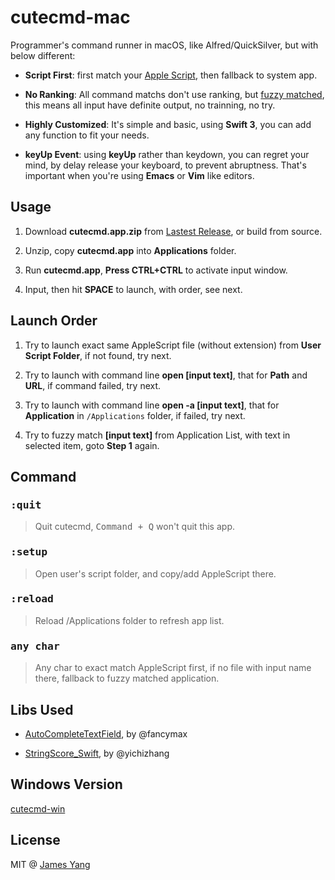 # cutecmd-mac
Programmer's command runner in macOS, like Alfred/QuickSilver, but with below different:

- **Script First**: first match your [Apple Script](https://developer.apple.com/library/content/documentation/AppleScript/Conceptual/AppleScriptLangGuide/introduction/ASLR_intro.html), then fallback to system app.

- **No Ranking**: All command matchs don't use ranking, but [fuzzy matched](https://github.com/yichizhang/StringScore_Swift), this means all input have definite output, no trainning, no try.

- **Highly Customized**: It's simple and basic, using **Swift 3**, you can add any function to fit your needs.

- **keyUp Event**: using **keyUp** rather than keydown, you can regret your mind, by delay release your keyboard, to prevent abruptness. That's important when you're using **Emacs** or **Vim** like editors.

## Usage

1. Download **cutecmd.app.zip** from [Lastest Release](https://github.com/futurist/cutecmd-mac/releases/latest), or build from source.

2. Unzip, copy **cutecmd.app** into **Applications** folder.

3. Run **cutecmd.app**, **Press CTRL+CTRL** to activate input window.

4. Input, then hit **SPACE** to launch, with order, see next.


## Launch Order

1. Try to launch exact same AppleScript file (without extension) from **User Script Folder**, if not found, try next.

2. Try to launch with command line **open [input text]**, that for **Path** and **URL**, if command failed, try next.

3. Try to launch with command line **open -a [input text]**, that for **Application** in `/Applications` folder, if failed, try next.

4. Try to fuzzy match **[input text]** from Application List, with text in selected item, goto **Step 1** again.


## Command

### <kbd>:quit</kbd>
> Quit cutecmd, <kbd>Command + Q</kbd> won't quit this app.

### <kbd>:setup</kdb>
> Open user's script folder, and copy/add AppleScript there.

### <kbd>:reload</kdb>
> Reload /Applications folder to refresh app list.

### <kbd>any char</kbd>
> Any char to exact match AppleScript first, if no file with input name there, fallback to fuzzy matched application.

## Libs Used

- [AutoCompleteTextField](https://github.com/fancymax/AutoCompleteTextField), by @fancymax

- [StringScore_Swift](https://github.com/yichizhang/StringScore_Swift), by @yichizhang

## Windows Version

[cutecmd-win](https://github.com/futurist/cutecmd)

## License

MIT @ [James Yang](https://github.com/futurist/)








